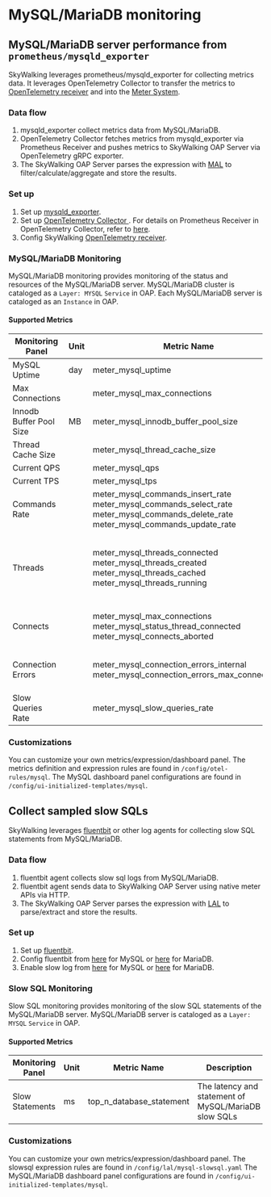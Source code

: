 # MySQL/MariaDB monitoring
## MySQL/MariaDB server performance from `prometheus/mysqld_exporter`
SkyWalking leverages prometheus/mysqld_exporter for collecting metrics data. It leverages OpenTelemetry Collector to transfer the metrics to
[OpenTelemetry receiver](opentelemetry-receiver.md) and into the [Meter System](./../../concepts-and-designs/mal.md).

### Data flow
1. mysqld_exporter collect metrics data from MySQL/MariaDB.
2. OpenTelemetry Collector fetches metrics from mysqld_exporter via Prometheus Receiver and pushes metrics to SkyWalking OAP Server via OpenTelemetry gRPC exporter.
3. The SkyWalking OAP Server parses the expression with [MAL](../../concepts-and-designs/mal.md) to filter/calculate/aggregate and store the results.

### Set up
1. Set up [mysqld_exporter](https://github.com/prometheus/mysqld_exporter#using-docker).
2. Set up [OpenTelemetry Collector ](https://opentelemetry.io/docs/collector/getting-started/#docker). For details on Prometheus Receiver in OpenTelemetry Collector, refer to [here](../../../../test/e2e-v2/cases/mysql/prometheus-mysql-exporter/otel-collector-config.yaml).
3. Config SkyWalking [OpenTelemetry receiver](opentelemetry-receiver.md).

### MySQL/MariaDB Monitoring
MySQL/MariaDB monitoring provides monitoring of the status and resources of the MySQL/MariaDB server. MySQL/MariaDB cluster is cataloged as a `Layer: MYSQL` `Service` in OAP.
Each MySQL/MariaDB server is cataloged as an `Instance` in OAP.
#### Supported Metrics 
| Monitoring Panel | Unit | Metric Name                                                                                                                                      | Description | Data Source |
|-----|------|--------------------------------------------------------------------------------------------------------------------------------------------------|-----|-----|
| MySQL Uptime |   day   | meter_mysql_uptime                                                                                                                               | The MySQL startup time | mysqld_exporter|
| Max Connections |      | meter_mysql_max_connections                                                                                                                      | The max number of connections. | mysqld_exporter|
| Innodb Buffer Pool Size |  MB    | meter_mysql_innodb_buffer_pool_size                                                                                                              | The buffer pool size in Innodb engine | mysqld_exporter|
| Thread Cache Size |      | meter_mysql_thread_cache_size                                                                                                                    | The size of thread cache | mysqld_exporter|
| Current QPS|      | meter_mysql_qps                                                                                                                                  | Queries Per Second | mysqld_exporter|
| Current TPS |      | meter_mysql_tps                                                                                                                                  | Transactions Per Second | mysqld_exporter|
| Commands Rate |     | meter_mysql_commands_insert_rate <br/>meter_mysql_commands_select_rate<br />meter_mysql_commands_delete_rate<br />meter_mysql_commands_update_rate | The rate of total number of insert/select/delete/update executed by the current server | mysqld_exporter|
| Threads |    | meter_mysql_threads_connected<br />meter_mysql_threads_created<br />meter_mysql_threads_cached<br />meter_mysql_threads_running                  | The number of currently open connections(threads_connected) <br/> The number of threads created(threads_created) <br/> The number of threads in the thread cache(threads_cached) <br/> The number of threads that are not sleeping(threads_running) | mysqld_exporter|
| Connects |    | meter_mysql_max_connections<br />meter_mysql_status_thread_connected<br />meter_mysql_connects_aborted                                                                              | The number of available connections(connects_available)<br/>The number of MySQL instance connection rejections(connects_aborted)| mysqld_exporter|
| Connection Errors |      | meter_mysql_connection_errors_internal </br> meter_mysql_connection_errors_max_connections                                                       | Errors due to exceeding the max_connections(connection_errors_max_connections) </br>Error caused by internal system(connection_errors_internal) | mysqld_exporter|
| Slow Queries Rate |      | meter_mysql_slow_queries_rate                                                                                                                    | The rate of slow queries  | mysqld_exporter|

### Customizations
You can customize your own metrics/expression/dashboard panel.
The metrics definition and expression rules are found in `/config/otel-rules/mysql`.
The MySQL dashboard panel configurations are found in `/config/ui-initialized-templates/mysql`.

## Collect sampled slow SQLs
SkyWalking leverages [fluentbit](https://fluentbit.io/) or other log agents for collecting slow SQL statements from MySQL/MariaDB.

### Data flow
1. fluentbit agent collects slow sql logs from MySQL/MariaDB.
2. fluentbit agent sends data to SkyWalking OAP Server using native meter APIs via HTTP.
3. The SkyWalking OAP Server parses the expression with [LAL](../../concepts-and-designs/lal.md) to parse/extract and store the results.

### Set up
1. Set up [fluentbit](https://docs.fluentbit.io/manual/installation/docker).
2. Config fluentbit from [here](../../../../test/e2e-v2/cases/mysql/mysql-slowsql/fluent-bit.conf) for MySQL or [here](../../../../test/e2e-v2/cases/mariadb/mariadb-slowsql/fluent-bit.conf) for MariaDB.
3. Enable slow log from [here](../../../../test/e2e-v2/cases/mysql/mysql-slowsql/my.cnf) for MySQL or [here](../../../../test/e2e-v2/cases/mariadb/mariadb-slowsql/my.cnf) for MariaDB.

### Slow SQL Monitoring
Slow SQL monitoring provides monitoring of the slow SQL statements of the MySQL/MariaDB server. MySQL/MariaDB server is cataloged as a `Layer: MYSQL` `Service` in OAP.

#### Supported Metrics
| Monitoring Panel | Unit | Metric Name | Description | Data Source |
|-----|------|-----|-----|-----|
|Slow Statements |   ms   | top_n_database_statement | The latency and statement of MySQL/MariaDB slow SQLs | fluentbit|

### Customizations
You can customize your own metrics/expression/dashboard panel.
The slowsql expression rules are found in `/config/lal/mysql-slowsql.yaml`
The MySQL/MariaDB dashboard panel configurations are found in `/config/ui-initialized-templates/mysql`.
